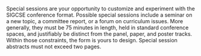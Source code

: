Special sessions are your opportunity to customize and experiment with the SIGCSE conference format. Possible special sessions include a seminar on a new topic, a committee report, or a forum on curriculum issues. More generally, they must be 75 minutes in length, held in standard conference spaces, and justifiably be distinct from the panel, paper, and poster tracks. Within those constraints, the form is yours to design. Special session abstracts must not exceed two pages.